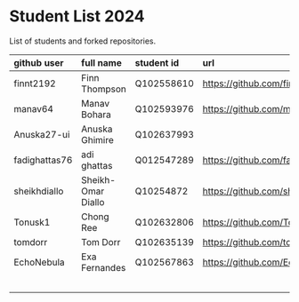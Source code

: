# Student List 2024

List of students and forked repositories.

|github user| full name | student id | url|
|:----------|:-----------|:-----------|:----|
|finnt2192| Finn Thompson |	Q102558610   |  https://github.com/finnt2192/COM304_FOUNDATION_1  | 
| manav64 | Manav Bohara | Q102593976   | https://github.com/manav64/COM304_FOUNDATION_1 |
|Anuska27-ui| Anuska Ghimire |Q102637993    |   |https://github.com/Anuska27-ui/COM304_FOUNDATION_1
|fadighattas76| adi ghattas |	Q012547289    | https://github.com/fadighattas76/COM304_FOUNDATION_1  |
|sheikhdiallo   | Sheikh-Omar Diallo |	Q10254872   |  https://github.com/sheikhdiallo/COM304_FOUNDATION_1 |
| Tonusk1  | Chong Ree| Q102632806   | https://github.com/Tonusk1/COM304_FOUNDATION_1  |
| tomdorr  | Tom Dorr | 	Q102635139    | https://github.com/tomdorr/COM304_FOUNDATION_1 |
| EchoNebula  | Exa Fernandes |	Q102567863    | https://github.com/EchoNebula/COM304_FOUNDATION_1  |
|   |    |    |   |
|   |    |    |   |
|   |    |    |   |
|   |    |    |   |
|   |    |    |   |
